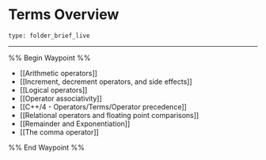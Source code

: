 # Terms Overview
 
```ccard
type: folder_brief_live
```
 
---

%% Begin Waypoint %%
- [[Arithmetic operators]]
- [[Increment, decrement operators, and side effects]]
- [[Logical operators]]
- [[Operator associativity]]
- [[C++/4 - Operators/Terms/Operator precedence]]
- [[Relational operators and floating point comparisons]]
- [[Remainder and Exponentiation]]
- [[The comma operator]]

%% End Waypoint %%